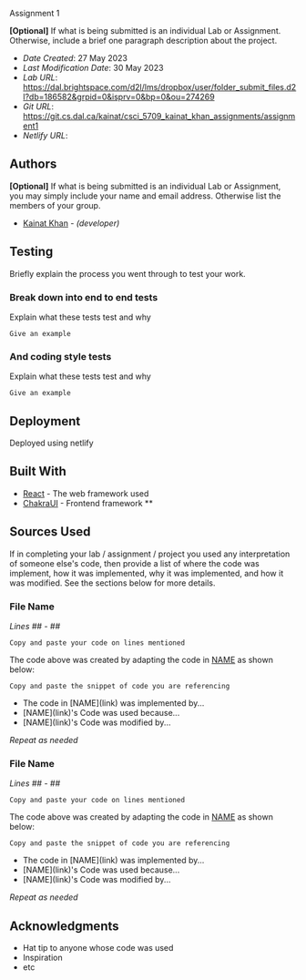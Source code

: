 Assignment 1

**[Optional]** If what is being submitted is an individual Lab or Assignment. Otherwise, include a brief one paragraph description about the project.

* *Date Created*: 27 May 2023
* *Last Modification Date*: 30 May 2023
* *Lab URL*: https://dal.brightspace.com/d2l/lms/dropbox/user/folder_submit_files.d2l?db=186582&grpid=0&isprv=0&bp=0&ou=274269 
* *Git URL*: https://git.cs.dal.ca/kainat/csci_5709_kainat_khan_assignments/assignment1
* *Netlify URL*: 


## Authors

**[Optional]** If what is being submitted is an individual Lab or Assignment, you may simply include your name and email address. Otherwise list the members of your group.

* [Kainat Khan](Kainat@dal.ca) - *(developer)*


## Testing

Briefly explain the process you went through to test your work. 

### Break down into end to end tests

Explain what these tests test and why

```
Give an example
```

### And coding style tests

Explain what these tests test and why

```
Give an example
```


## Deployment

Deployed using netlify

## Built With

<!--- Provide a list of the frameworks used to build this application, your list should include the name of the framework used, the url where the framework is available for download and what the framework was used for, see the example below --->

* [React](https://react.dev/) - The web framework used
* [ChakraUI](https://chakra-ui.com/) - Frontend framework
**

## Sources Used

If in completing your lab / assignment / project you used any interpretation of someone else's code, then provide a list of where the code was implement, how it was implemented, why it was implemented, and how it was modified. See the sections below for more details.

### File Name

*Lines ## - ##*

```
Copy and paste your code on lines mentioned 

```

The code above was created by adapting the code in [NAME](link) as shown below: 

```
Copy and paste the snippet of code you are referencing

```

- <!---How---> The code in [NAME](link) was implemented by...
- <!---Why---> [NAME](link)'s Code was used because...
- <!---How---> [NAME](link)'s Code was modified by...

*Repeat as needed*

### File Name

*Lines ## - ##*

```
Copy and paste your code on lines mentioned 

```

The code above was created by adapting the code in [NAME](link) as shown below: 

```
Copy and paste the snippet of code you are referencing

```

- <!---How---> The code in [NAME](link) was implemented by...
- <!---Why---> [NAME](link)'s Code was used because...
- <!---How---> [NAME](link)'s Code was modified by...

*Repeat as needed*

## Acknowledgments

* Hat tip to anyone whose code was used
* Inspiration
* etc
